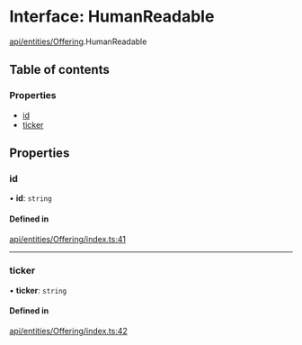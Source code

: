 # Interface: HumanReadable

[api/entities/Offering](../wiki/api.entities.Offering).HumanReadable

## Table of contents

### Properties

- [id](../wiki/api.entities.Offering.HumanReadable#id)
- [ticker](../wiki/api.entities.Offering.HumanReadable#ticker)

## Properties

### id

• **id**: `string`

#### Defined in

[api/entities/Offering/index.ts:41](https://github.com/PolymeshAssociation/polymesh-sdk/blob/339b7503/src/api/entities/Offering/index.ts#L41)

___

### ticker

• **ticker**: `string`

#### Defined in

[api/entities/Offering/index.ts:42](https://github.com/PolymeshAssociation/polymesh-sdk/blob/339b7503/src/api/entities/Offering/index.ts#L42)
